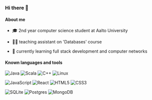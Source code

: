 ### Hi there 👋

#### About me
- :mortar_board: 2nd year computer science student at Aalto University

- :man_technologist: teaching assistant on 'Databases' course

- 🌱 currently learning full stack development and computer networks

<!--
**JooelMan/JooelMan** is a ✨ _special_ ✨ repository because its `README.md` (this file) appears on your GitHub profile.

Here are some ideas to get you started:

- 🔭 I’m currently working on ...
- 🌱 I’m currently learning ...
- 👯 I’m looking to collaborate on ...
- 🤔 I’m looking for help with ...
- 💬 Ask me about ...
- 📫 How to reach me: ...
- 😄 Pronouns: ...
- ⚡ Fun fact: ...
-->
[style-address]: https://shields.io/badge/style-plastic-green

#### Known languages and tools

![Java](https://img.shields.io/badge/java-%23ED8B00.svg?style=style-address&logo=java&logoColor=white)
![Scala](https://img.shields.io/badge/scala-%23DC322F.svg?style=style-address&logo=scala&logoColor=white)
![C++](https://img.shields.io/badge/c++-%2300599C.svg?style=style-address&logo=c%2B%2B&logoColor=white)
![Linux](https://img.shields.io/badge/Linux-FCC624?style=style-address&logo=linux&logoColor=black)

![JavaScript](https://img.shields.io/badge/javascript-%23323330.svg?style=style-address&logo=javascript&logoColor=%23F7DF1E)
![React](https://img.shields.io/badge/react-%2320232a.svg?style=style-address&logo=react&logoColor=%2361DAFB)
![HTML5](https://img.shields.io/badge/html5-%23E34F26.svg?style=style-address&logo=html5&logoColor=white)
![CSS3](https://img.shields.io/badge/css3-%231572B6.svg?style=style-address&logo=css3&logoColor=white)

![SQLite](https://img.shields.io/badge/sqlite-%2307405e.svg?style=style-address?logo=appveyor&style=plastic&logo=sqlite&logoColor=white)
![Postgres](https://img.shields.io/badge/postgres-%23316192.svg?style=style-address&logo=postgresql&logoColor=white)
![MongoDB](https://img.shields.io/badge/MongoDB-%234ea94b.svg?style=style-address&logo=mongodb&logoColor=white)
